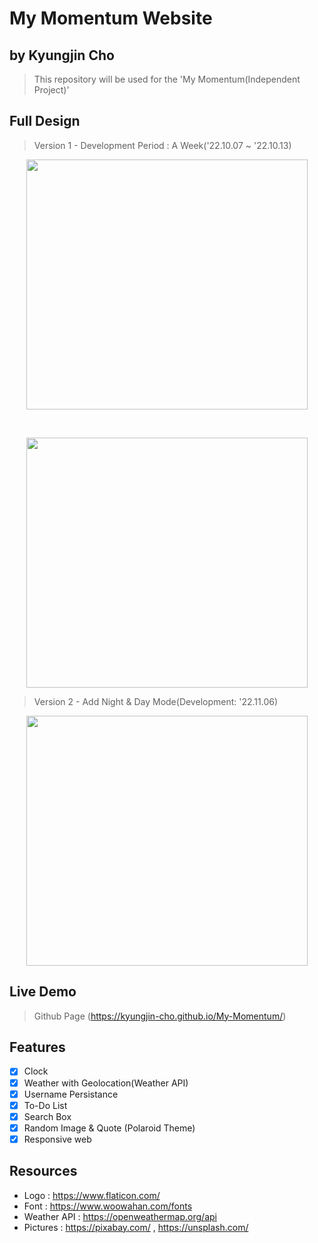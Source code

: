 # My Momentum Website
## by Kyungjin Cho
> This repository will be used for the 'My Momentum(Independent Project)'

## Full Design
> Version 1 - Development Period : A Week('22.10.07 ~ '22.10.13)

<p align="center">
<img src="https://user-images.githubusercontent.com/56642855/195657427-72821a99-634a-4460-a6a7-38d280074162.JPG", height="400px", width="450px">
</p>
</br>
<p align="center">
<img src="https://user-images.githubusercontent.com/56642855/195656677-56157070-b88d-4f90-b131-4ec52d594ca5.JPG", height="400px", width="450px">
</p>

> Version 2 - Add Night & Day Mode(Development: '22.11.06)
<p align="center">
<img src="https://user-images.githubusercontent.com/56642855/200405563-589c402b-4fad-4f77-a1de-8a2b38aac3ea.JPG", height="400px", width="450px">
</p>

## Live Demo
> Github Page (https://kyungjin-cho.github.io/My-Momentum/)

## Features
* [x] Clock
* [x] Weather with Geolocation(Weather API)
* [x] Username Persistance
* [x] To-Do List
* [x] Search Box
* [x] Random Image & Quote (Polaroid Theme)
* [x] Responsive web

## Resources
- Logo : https://www.flaticon.com/
- Font : https://www.woowahan.com/fonts
- Weather API : https://openweathermap.org/api
- Pictures : https://pixabay.com/ , https://unsplash.com/


